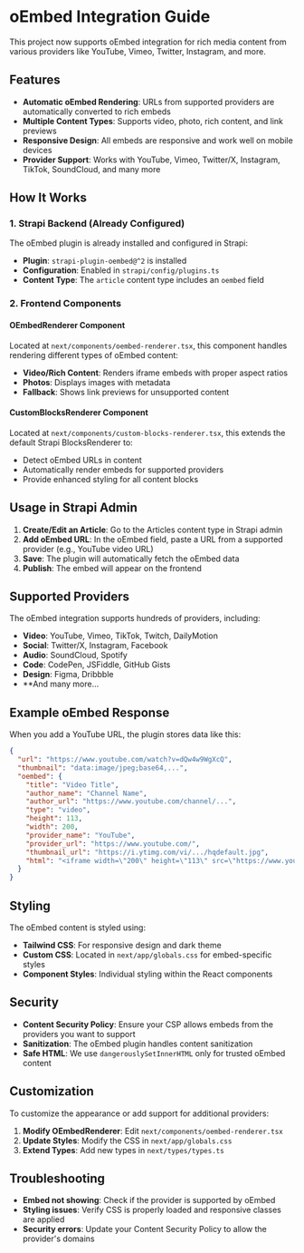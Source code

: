 # oEmbed Integration Guide

This project now supports oEmbed integration for rich media content from various providers like YouTube, Vimeo, Twitter, Instagram, and more.

## Features

- **Automatic oEmbed Rendering**: URLs from supported providers are automatically converted to rich embeds
- **Multiple Content Types**: Supports video, photo, rich content, and link previews
- **Responsive Design**: All embeds are responsive and work well on mobile devices
- **Provider Support**: Works with YouTube, Vimeo, Twitter/X, Instagram, TikTok, SoundCloud, and many more

## How It Works

### 1. Strapi Backend (Already Configured)

The oEmbed plugin is already installed and configured in Strapi:

- **Plugin**: `strapi-plugin-oembed@^2` is installed
- **Configuration**: Enabled in `strapi/config/plugins.ts`
- **Content Type**: The `article` content type includes an `oembed` field

### 2. Frontend Components

#### OEmbedRenderer Component
Located at `next/components/oembed-renderer.tsx`, this component handles rendering different types of oEmbed content:

- **Video/Rich Content**: Renders iframe embeds with proper aspect ratios
- **Photos**: Displays images with metadata
- **Fallback**: Shows link previews for unsupported content

#### CustomBlocksRenderer Component
Located at `next/components/custom-blocks-renderer.tsx`, this extends the default Strapi BlocksRenderer to:

- Detect oEmbed URLs in content
- Automatically render embeds for supported providers
- Provide enhanced styling for all content blocks

## Usage in Strapi Admin

1. **Create/Edit an Article**: Go to the Articles content type in Strapi admin
2. **Add oEmbed URL**: In the oEmbed field, paste a URL from a supported provider (e.g., YouTube video URL)
3. **Save**: The plugin will automatically fetch the oEmbed data
4. **Publish**: The embed will appear on the frontend

## Supported Providers

The oEmbed integration supports hundreds of providers, including:

- **Video**: YouTube, Vimeo, TikTok, Twitch, DailyMotion
- **Social**: Twitter/X, Instagram, Facebook
- **Audio**: SoundCloud, Spotify
- **Code**: CodePen, JSFiddle, GitHub Gists
- **Design**: Figma, Dribbble
- **And many more...

## Example oEmbed Response

When you add a YouTube URL, the plugin stores data like this:

```json
{
  "url": "https://www.youtube.com/watch?v=dQw4w9WgXcQ",
  "thumbnail": "data:image/jpeg;base64,...",
  "oembed": {
    "title": "Video Title",
    "author_name": "Channel Name",
    "author_url": "https://www.youtube.com/channel/...",
    "type": "video",
    "height": 113,
    "width": 200,
    "provider_name": "YouTube",
    "provider_url": "https://www.youtube.com/",
    "thumbnail_url": "https://i.ytimg.com/vi/.../hqdefault.jpg",
    "html": "<iframe width=\"200\" height=\"113\" src=\"https://www.youtube.com/embed/...\" ...></iframe>"
  }
}
```

## Styling

The oEmbed content is styled using:

- **Tailwind CSS**: For responsive design and dark theme
- **Custom CSS**: Located in `next/app/globals.css` for embed-specific styles
- **Component Styles**: Individual styling within the React components

## Security

- **Content Security Policy**: Ensure your CSP allows embeds from the providers you want to support
- **Sanitization**: The oEmbed plugin handles content sanitization
- **Safe HTML**: We use `dangerouslySetInnerHTML` only for trusted oEmbed content

## Customization

To customize the appearance or add support for additional providers:

1. **Modify OEmbedRenderer**: Edit `next/components/oembed-renderer.tsx`
2. **Update Styles**: Modify the CSS in `next/app/globals.css`
3. **Extend Types**: Add new types in `next/types/types.ts`

## Troubleshooting

- **Embed not showing**: Check if the provider is supported by oEmbed
- **Styling issues**: Verify CSS is properly loaded and responsive classes are applied
- **Security errors**: Update your Content Security Policy to allow the provider's domains